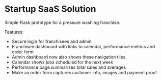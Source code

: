 # Startup SaaS Solution

Simple Flask prototype for a pressure washing franchise.

Features:

- Secure login for franchisees and admin
- Franchisee dashboard with links to calendar, performance metrics and order form
- Admin dashboard now also shows these navigation tiles
- Calendar shows jobs scheduled for the next week
- Performance page summarizes total sales and averages
- Make an order form captures customer info, images and payment proof
